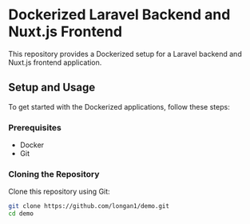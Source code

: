# Dockerized Laravel Backend and Nuxt.js Frontend

This repository provides a Dockerized setup for a Laravel backend and Nuxt.js frontend application.

## Setup and Usage

To get started with the Dockerized applications, follow these steps:

### Prerequisites

- Docker
- Git

### Cloning the Repository

Clone this repository using Git:

```bash
git clone https://github.com/longan1/demo.git
cd demo